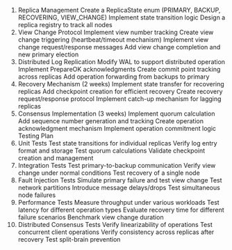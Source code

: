 1. Replica Management 
Create a ReplicaState enum (PRIMARY, BACKUP, RECOVERING, VIEW_CHANGE)
Implement state transition logic
Design a replica registry to track all nodes
2. View Change Protocol
Implement view number tracking
Create view change triggering (heartbeat/timeout mechanism)
Implement view change request/response messages
Add view change completion and new primary election
3. Distributed Log Replication 
Modify WAL to support distributed operation
Implement PrepareOK acknowledgments
Create commit point tracking across replicas
Add operation forwarding from backups to primary
4. Recovery Mechanism (2 weeks)
Implement state transfer for recovering replicas
Add checkpoint creation for efficient recovery
Create recovery request/response protocol
Implement catch-up mechanism for lagging replicas
5. Consensus Implementation (3 weeks)
Implement quorum calculation
Add sequence number generation and tracking
Create operation acknowledgment mechanism
Implement operation commitment logic
Testing Plan
1. Unit Tests
Test state transitions for individual replicas
Verify log entry format and storage
Test quorum calculations
Validate checkpoint creation and management
2. Integration Tests
Test primary-to-backup communication
Verify view change under normal conditions
Test recovery of a single node
3. Fault Injection Tests
Simulate primary failure and test view change
Test network partitions
Introduce message delays/drops
Test simultaneous node failures
4. Performance Tests
Measure throughput under various workloads
Test latency for different operation types
Evaluate recovery time for different failure scenarios
Benchmark view change duration
5. Distributed Consensus Tests
Verify linearizability of operations
Test concurrent client operations
Verify consistency across replicas after recovery
Test split-brain prevention